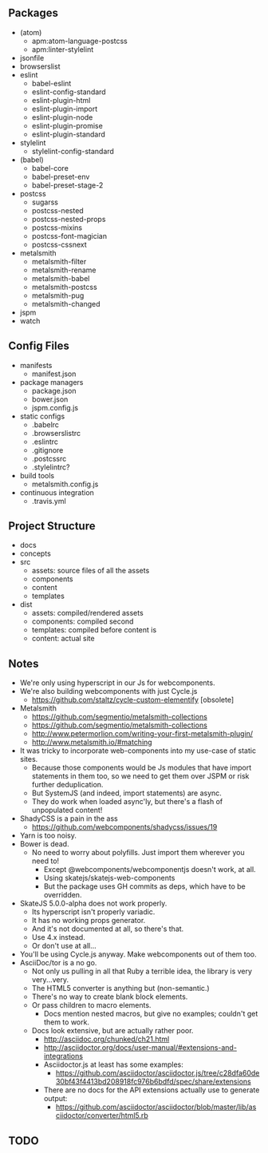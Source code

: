 ## Packages

- (atom)
  - apm:atom-language-postcss
  - apm:linter-stylelint
- jsonfile
- browserslist
- eslint
  - babel-eslint
  - eslint-config-standard
  - eslint-plugin-html
  - eslint-plugin-import
  - eslint-plugin-node
  - eslint-plugin-promise
  - eslint-plugin-standard
- stylelint
  - stylelint-config-standard
- (babel)
  - babel-core
  - babel-preset-env
  - babel-preset-stage-2
- postcss
  - sugarss
  - postcss-nested
  - postcss-nested-props
  - postcss-mixins
  - postcss-font-magician
  - postcss-cssnext
- metalsmith
  - metalsmith-filter
  - metalsmith-rename
  - metalsmith-babel
  - metalsmith-postcss
  - metalsmith-pug
  - metalsmith-changed
- jspm
- watch

## Config Files

- manifests
  - manifest.json
- package managers
  - package.json
  - bower.json
  - jspm.config.js
- static configs
  - .babelrc
  - .browserslistrc
  - .eslintrc
  - .gitignore
  - .postcssrc
  - .stylelintrc?
- build tools
  - metalsmith.config.js
- continuous integration
  - .travis.yml

## Project Structure

- docs
- concepts
- src
  - assets: source files of all the assets
  - components
  - content
  - templates
- dist
  - assets: compiled/rendered assets
  - components: compiled second
  - templates: compiled before content is
  - content: actual site

## Notes

- We're only using hyperscript in our Js for webcomponents.
- We're also building webcomponents with just Cycle.js
  - https://github.com/staltz/cycle-custom-elementify [obsolete]
- Metalsmith
  - https://github.com/segmentio/metalsmith-collections
  - https://github.com/segmentio/metalsmith-collections
  - http://www.petermorlion.com/writing-your-first-metalsmith-plugin/
  - http://www.metalsmith.io/#matching
- It was tricky to incorporate web-components into my use-case of static sites.
  - Because those components would be Js modules that have import statements in them too, so we need to get them over JSPM or risk further deduplication.
  - But SystemJS (and indeed, import statements) are async.
  - They do work when loaded async'ly, but there's a flash of unpopulated content!
- ShadyCSS is a pain in the ass
  - https://github.com/webcomponents/shadycss/issues/19
- Yarn is too noisy.
- Bower is dead.
  - No need to worry about polyfills. Just import them wherever you need to!
    - Except @webcomponents/webcomponentjs doesn't work, at all.
    - Using skatejs/skatejs-web-components
    - But the package uses GH commits as deps, which have to be overridden.
- SkateJS 5.0.0-alpha does not work properly.
  - Its hyperscript isn't properly variadic.
  - It has no working props generator.
  - And it's not documented at all, so there's that.
  - Use 4.x instead.
  - Or don't use at all...
- You'll be using Cycle.js anyway. Make webcomponents out of them too.
- AsciiDoc/tor is a no go.
  - Not only us pulling in all that Ruby a terrible idea, the library is very very...very.
  - The HTML5 converter is anything but (non-semantic.)
  - There's no way to create blank block elements.
  - Or pass children to macro elements.
    - Docs mention nested macros, but give no examples; couldn't get them to work.
  - Docs look extensive, but are actually rather poor.
    - http://asciidoc.org/chunked/ch21.html
    - http://asciidoctor.org/docs/user-manual/#extensions-and-integrations
    - Asciidoctor.js at least has some examples:
      - https://github.com/asciidoctor/asciidoctor.js/tree/c28dfa60de30bf43f4413bd208918fc976b6bdfd/spec/share/extensions
    - There are no docs for the API extensions actually use to generate output: 
      - https://github.com/asciidoctor/asciidoctor/blob/master/lib/asciidoctor/converter/html5.rb
      

## TODO

